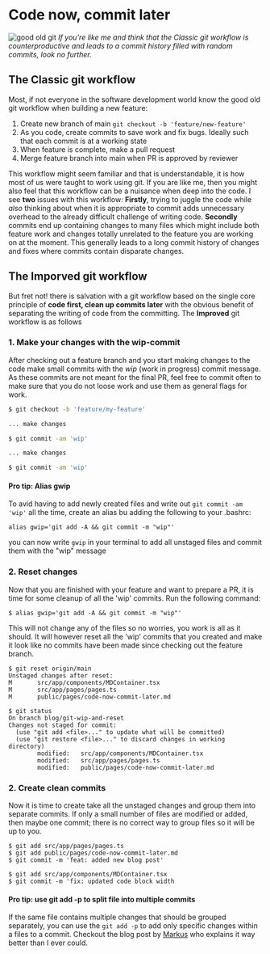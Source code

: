# Code now, commit later
![good old git](git-logo.png)
*If you're like me and think that the Classic git workflow is counterproductive and leads to a commit history filled with random commits, look no further.*

## The Classic git workflow

Most, if not everyone in the software development world know the good old git workflow when building a new feature:

1. Create new branch of main `git checkout -b 'feature/new-feature'`
2. As you code, create commits to save work and fix bugs. Ideally such that each commit is at a working state
3. When feature is complete, make a pull request
4. Merge feature branch into main when PR is approved by reviewer

This workflow might seem familiar and that is understandable, it is how most of us were taught to work using git. If you are like me, then you might also feel that this workflow can be a nuisance when deep into the code. I see **two** issues with this workflow: **Firstly**, trying to juggle the code while *also* thinking about when it is appropriate to commit adds unnecessary overhead to the already difficult challenge of writing code.  **Secondly** commits end up containing changes to many files which might include both feature work and changes totally unrelated to the feature you are working on at the moment. This generally leads to a long commit history of changes and fixes where commits contain disparate changes. 

## The Imporved git workflow
But fret not! there is salvation with a git workflow based on the single core principle of **code first, clean up commits later** with the obvious benefit of separating the writing of code from the committing. The **Improved** git workflow is as follows

### 1. Make your changes with the wip-commit
After checking out a feature branch and you start making changes to the code make small commits with the *wip* (work in progress) commit message. As these commits are not meant for the final PR, feel free to commit often to make sure that you do not loose work and use them as general flags for work. 

~~~ bash
$ git checkout -b 'feature/my-feature'

... make changes

$ git commit -am 'wip'

... make changes

$ git commit -am 'wip'
~~~

#### Pro tip: Alias gwip
To avid having to add newly created files and write out `git commit -am 'wip'` all the time, create an alias bu adding the following to your .bashrc:

~~~ shell
alias gwip='git add -A && git commit -m "wip"'
~~~
you can now write `gwip` in your terminal to add all unstaged files and commit them with the "wip" message

### 2. Reset changes

Now that you are finished with your feature and want to prepare a PR, it is time for some cleanup of all the 'wip' commits. Run the following command:

~~~ shell
$ alias gwip='git add -A && git commit -m "wip"'
~~~

This will not change any of the files so no worries, you work is all as it should. It will however reset all the 'wip' commits that you created and make it look like no commits have been made since checking out the feature branch.

~~~ shell
$ git reset origin/main
Unstaged changes after reset:
M       src/app/components/MDContainer.tsx
M       src/app/pages/pages.ts
M       public/pages/code-now-commit-later.md

$ git status 
On branch blog/git-wip-and-reset
Changes not staged for commit:
  (use "git add <file>..." to update what will be committed)
  (use "git restore <file>..." to discard changes in working directory)
        modified:   src/app/components/MDContainer.tsx
        modified:   src/app/pages/pages.ts
        modified:   public/pages/code-now-commit-later.md
~~~

### 2. Create clean commits
Now it is time to create take all the unstaged changes and group them into separate commits. If only a small number of files are modified or added, then maybe one commit; there is no correct way to group files so it will be up to you.

~~~ shell
$ git add src/app/pages/pages.ts
$ git add public/pages/code-now-commit-later.md
$ git commit -m 'feat: added new blog post'

$ git add src/app/components/MDContainer.tsx
$ git commit -m 'fix: updated code block width
~~~

#### Pro tip: use git add -p to split file into multiple commits
If the same file contains multiple changes that should be grouped separately, you can use the `git add -p` to add only specific changes within a files to a commit. Checkout the blog post by [Markus](https://nuclearsquid.com/writings/git-add/) who explains it way better than I ever could.
